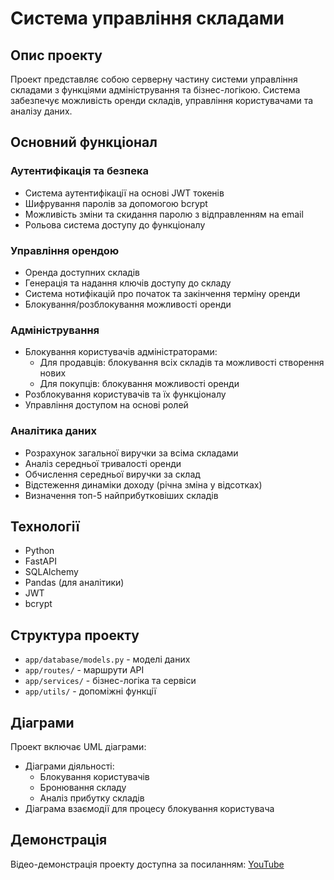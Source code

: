 # Система управління складами

## Опис проекту

Проект представляє собою серверну частину системи управління складами з функціями адміністрування та бізнес-логікою. Система забезпечує можливість оренди складів, управління користувачами та аналізу даних.

## Основний функціонал

### Аутентифікація та безпека
- Система аутентифікації на основі JWT токенів
- Шифрування паролів за допомогою bcrypt
- Можливість зміни та скидання паролю з відправленням на email
- Рольова система доступу до функціоналу

### Управління орендою
- Оренда доступних складів
- Генерація та надання ключів доступу до складу
- Система нотифікацій про початок та закінчення терміну оренди
- Блокування/розблокування можливості оренди

### Адміністрування
- Блокування користувачів адміністраторами:
  - Для продавців: блокування всіх складів та можливості створення нових
  - Для покупців: блокування можливості оренди
- Розблокування користувачів та їх функціоналу
- Управління доступом на основі ролей

### Аналітика даних
- Розрахунок загальної виручки за всіма складами
- Аналіз середньої тривалості оренди
- Обчислення середньої виручки за склад
- Відстеження динаміки доходу (річна зміна у відсотках)
- Визначення топ-5 найприбутковіших складів

## Технології
- Python
- FastAPI
- SQLAlchemy
- Pandas (для аналітики)
- JWT
- bcrypt

## Структура проекту
- `app/database/models.py` - моделі даних
- `app/routes/` - маршрути API
- `app/services/` - бізнес-логіка та сервіси
- `app/utils/` - допоміжні функції

## Діаграми
Проект включає UML діаграми:
- Діаграми діяльності:
  - Блокування користувачів
  - Бронювання складу
  - Аналіз прибутку складів
- Діаграма взаємодії для процесу блокування користувача

## Демонстрація
Відео-демонстрація проекту доступна за посиланням: [YouTube](https://youtu.be/ZjWylMSav7A)
